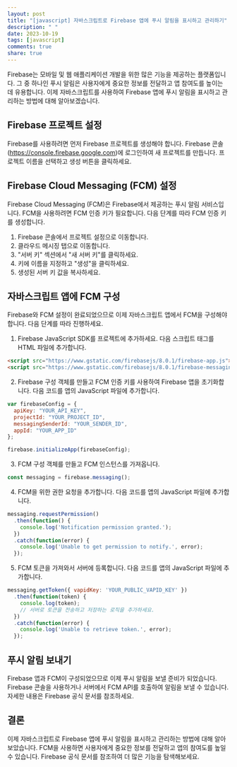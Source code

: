 ```yaml
---
layout: post
title: "[javascript] 자바스크립트로 Firebase 앱에 푸시 알림을 표시하고 관리하기"
description: " "
date: 2023-10-19
tags: [javascript]
comments: true
share: true
---
```


Firebase는 모바일 및 웹 애플리케이션 개발을 위한 많은 기능을 제공하는 플랫폼입니다. 그 중 하나인 푸시 알림은 사용자에게 중요한 정보를 전달하고 앱 참여도를 높이는 데 유용합니다. 이제 자바스크립트를 사용하여 Firebase 앱에 푸시 알림을 표시하고 관리하는 방법에 대해 알아보겠습니다.

## Firebase 프로젝트 설정

Firebase를 사용하려면 먼저 Firebase 프로젝트를 생성해야 합니다. Firebase 콘솔(https://console.firebase.google.com)에 로그인하여 새 프로젝트를 만듭니다. 프로젝트 이름을 선택하고 생성 버튼을 클릭하세요.

## Firebase Cloud Messaging (FCM) 설정

Firebase Cloud Messaging (FCM)은 Firebase에서 제공하는 푸시 알림 서비스입니다. FCM을 사용하려면 FCM 인증 키가 필요합니다. 다음 단계를 따라 FCM 인증 키를 생성합니다.

1. Firebase 콘솔에서 프로젝트 설정으로 이동합니다.
2. 클라우드 메시징 탭으로 이동합니다.
3. "서버 키" 섹션에서 "새 서버 키"를 클릭하세요.
4. 키에 이름을 지정하고 "생성"을 클릭하세요.
5. 생성된 서버 키 값을 복사하세요.

## 자바스크립트 앱에 FCM 구성

Firebase와 FCM 설정이 완료되었으므로 이제 자바스크립트 앱에서 FCM을 구성해야 합니다. 다음 단계를 따라 진행하세요.

1. Firebase JavaScript SDK를 프로젝트에 추가하세요. 다음 스크립트 태그를 HTML 파일에 추가합니다.

```html
<script src="https://www.gstatic.com/firebasejs/8.0.1/firebase-app.js"></script>
<script src="https://www.gstatic.com/firebasejs/8.0.1/firebase-messaging.js"></script>
```

2. Firebase 구성 객체를 만들고 FCM 인증 키를 사용하여 Firebase 앱을 초기화합니다. 다음 코드를 앱의 JavaScript 파일에 추가합니다.

```javascript
var firebaseConfig = {
  apiKey: "YOUR_API_KEY",
  projectId: "YOUR_PROJECT_ID",
  messagingSenderId: "YOUR_SENDER_ID",
  appId: "YOUR_APP_ID"
};

firebase.initializeApp(firebaseConfig);
```

3. FCM 구성 객체를 만들고 FCM 인스턴스를 가져옵니다.

```javascript
const messaging = firebase.messaging();
```

4. FCM을 위한 권한 요청을 추가합니다. 다음 코드를 앱의 JavaScript 파일에 추가합니다.

```javascript
messaging.requestPermission()
  .then(function() {
    console.log('Notification permission granted.');
  })
  .catch(function(error) {
    console.log('Unable to get permission to notify.', error);
  });
```

5. FCM 토큰을 가져와서 서버에 등록합니다. 다음 코드를 앱의 JavaScript 파일에 추가합니다.

```javascript
messaging.getToken({ vapidKey: 'YOUR_PUBLIC_VAPID_KEY' })
  .then(function(token) {
    console.log(token);
    // 서버로 토큰을 전송하고 저장하는 로직을 추가하세요.
  })
  .catch(function(error) {
    console.log('Unable to retrieve token.', error);
  });
```

## 푸시 알림 보내기

Firebase 앱과 FCM이 구성되었으므로 이제 푸시 알림을 보낼 준비가 되었습니다. Firebase 콘솔을 사용하거나 서버에서 FCM API를 호출하여 알림을 보낼 수 있습니다. 자세한 내용은 Firebase 공식 문서를 참조하세요.

## 결론

이제 자바스크립트로 Firebase 앱에 푸시 알림을 표시하고 관리하는 방법에 대해 알아보았습니다. FCM을 사용하면 사용자에게 중요한 정보를 전달하고 앱의 참여도를 높일 수 있습니다. Firebase 공식 문서를 참조하여 더 많은 기능을 탐색해보세요.